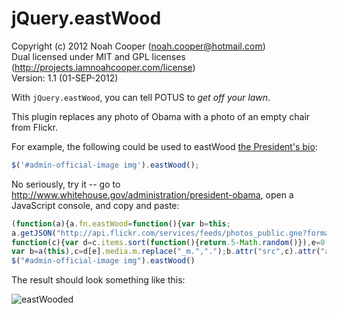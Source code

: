 jQuery.eastWood
===============================

Copyright (c) 2012 Noah Cooper (<noah.cooper@hotmail.com>)  
Dual licensed under MIT and GPL licenses (<http://projects.iamnoahcooper.com/license>)  
Version: 1.1 (01-SEP-2012)

With `jQuery.eastWood`, you can tell POTUS to *get off your lawn*.

This plugin replaces any photo of Obama with a photo of an empty chair from Flickr.

For example, the following could be used to eastWood [the President's bio](http://www.whitehouse.gov/administration/president-obama):

```  js
$('#admin-official-image img').eastWood();
```

No seriously, try it -- go to http://www.whitehouse.gov/administration/president-obama, open a JavaScript console, and copy and paste:

```  js
(function(a){a.fn.eastWood=function(){var b=this;
a.getJSON("http://api.flickr.com/services/feeds/photos_public.gne?format=json&tags=empty%20chair&jsoncallback=?",
function(c){var d=c.items.sort(function(){return.5-Math.random()}),e=0;b.each(function(){if(!d[e]){e=0}
var b=a(this),c=d[e].media.m.replace("_m.",".");b.attr("src",c).attr("alt","GET OFF MY LAWN");e++})})}})(jQuery);
$("#admin-official-image img").eastWood()
```

The result should look something like this:

![eastWooded](https://raw.github.com/noahcooper/jQuery.eastWood/master/whitehousedotgov.png "lol")